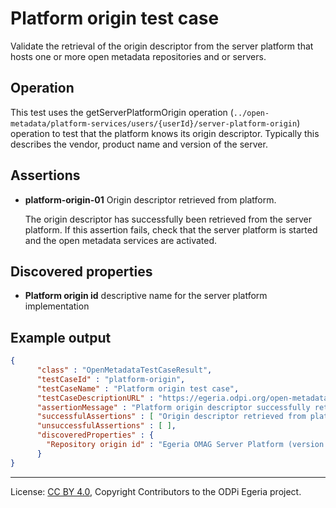 <!-- SPDX-License-Identifier: CC-BY-4.0 -->
<!-- Copyright Contributors to the ODPi Egeria project. -->


# Platform origin test case

Validate the retrieval of the origin descriptor from the server platform that hosts one or more open metadata
repositories and or servers.

## Operation

This test uses the getServerPlatformOrigin operation (`../open-metadata/platform-services/users/{userId}/server-platform-origin`)
operation to test that the platform knows its origin descriptor.
Typically this describes the vendor, product name and version of the server.

## Assertions

* **platform-origin-01** Origin descriptor retrieved from platform.

   The origin descriptor has successfully been retrieved from the server platform.
If this assertion fails, check that the server platform is started and the
open metadata services are activated.

## Discovered properties

* **Platform origin id** descriptive name for the server platform implementation

## Example output

```json
{
      "class" : "OpenMetadataTestCaseResult",
      "testCaseId" : "platform-origin",
      "testCaseName" : "Platform origin test case",
      "testCaseDescriptionURL" : "https://egeria.odpi.org/open-metadata-conformance-suite/docs/platform-workbench/platfrom-origin-test-case.md",
      "assertionMessage" : "Platform origin descriptor successfully retrieved",
      "successfulAssertions" : [ "Origin descriptor retrieved from platform." ],
      "unsuccessfulAssertions" : [ ],
      "discoveredProperties" : {
        "Repository origin id" : "Egeria OMAG Server Platform (version 3.7-SNAPSHOT)"
      }
}
```



----
License: [CC BY 4.0](https://creativecommons.org/licenses/by/4.0/),
Copyright Contributors to the ODPi Egeria project.
